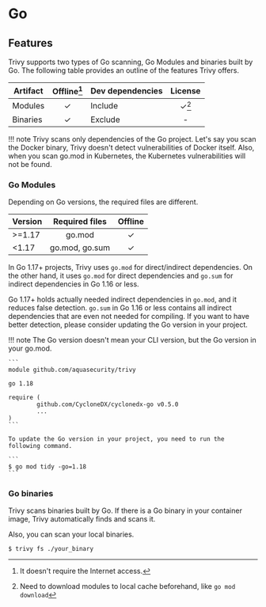 # Go

## Features
Trivy supports two types of Go scanning, Go Modules and binaries built by Go.
The following table provides an outline of the features Trivy offers.

| Artifact | Offline[^1] | Dev dependencies | License |
|----------|:-----------:|:-----------------|:-------:|
| Modules  |      ✓      | Include          |  ✓[^2]  |
| Binaries |      ✓      | Exclude          |    -    |

!!! note
    Trivy scans only dependencies of the Go project.
    Let's say you scan the Docker binary, Trivy doesn't detect vulnerabilities of Docker itself.
    Also, when you scan go.mod in Kubernetes, the Kubernetes vulnerabilities will not be found.

### Go Modules
Depending on Go versions, the required files are different.

| Version | Required files | Offline |
|---------|:--------------:|:-------:|
| \>=1.17 |     go.mod     |    ✓    |
| <1.17   | go.mod, go.sum |    ✓    |

In Go 1.17+ projects, Trivy uses `go.mod` for direct/indirect dependencies.
On the other hand, it uses `go.mod` for direct dependencies and `go.sum` for indirect dependencies in Go 1.16 or less.

Go 1.17+ holds actually needed indirect dependencies in `go.mod`, and it reduces false detection.
`go.sum` in Go 1.16 or less contains all indirect dependencies that are even not needed for compiling.
If you want to have better detection, please consider updating the Go version in your project.

!!! note
    The Go version doesn't mean your CLI version, but the Go version in your go.mod.

    ```
    module github.com/aquasecurity/trivy
    
    go 1.18
    
    require (
            github.com/CycloneDX/cyclonedx-go v0.5.0
            ...
    )
    ```

    To update the Go version in your project, you need to run the following command.

    ```
    $ go mod tidy -go=1.18
    ```

### Go binaries
Trivy scans binaries built by Go.
If there is a Go binary in your container image, Trivy automatically finds and scans it.

Also, you can scan your local binaries.

```
$ trivy fs ./your_binary
```

[^1]: It doesn't require the Internet access.
[^2]: Need to download modules to local cache beforehand, like `go mod download`